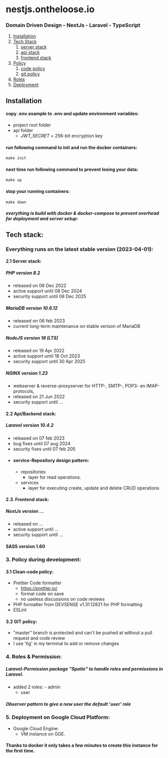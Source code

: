 # nestjs.ontheloose.io
### Domain Driven Design - NextJs - Laravel - TypeScript

1. [Installation](#installation)
2. [Tech Stack](#tech)
   1. [server stack](#server)
   2. [api stack](#api)
   3. [frontend stack](#frontend)
3. [Policy](#policy)
   1. [code policy](#code)
   2. [git policy](#git)
4. [Roles](#roles)
5. [Deployment](#deployment)

## Installation <a name="installation"></a>
#### copy .env.example to .env and update environment variables:

 - project root folder
 - api folder
	 - *JWT_SECRET* = 256-bit encryption key

#### run following command to init and run the docker containers:
```
make init
```
#### next time run following command to prevent losing your data:
```
make up
```
#### stop your running containers:
```
make down
```
##### everything is build with docker & docker-compose to prevent overhead for deployment and server setup:
   

## Tech stack:<a name="tech"></a>
 ### Everything runs on the latest stable version (2023-04-01):
#### 2.1 Server stack:<a name="server"></a>
##### PHP version 8.2   
 - released on 06 Dec 2022
 - active support until 08 Dec 2024
 - security support until 08 Dec 2025

##### MariaDB version 10.6.12 
 - released on 06 feb 2023
 - current long-term maintenance on stable verison of MariaDB

##### NodeJS version 18 (LTS) 
- released on 19 Apr 2022
- active support until 18 Oct 2023
- security support until 30 Apr 2025

##### NGINX version 1.23 
- webserver & reverse-proxyserver for HTTP-, SMTP-, POP3- en IMAP-protocols,
 - released on 21 Jun 2022
 - security support until ...

#### 2.2 Api/Backend stack:<a name="api"></a>
##### Laravel version 10.4.2
- released on 07 feb 2023
- bug fixes until 07 aug 2024
- security fixes until 07 feb 205
- #### service-Repository design pattern:      
	- repositories
		- layer for read operations.
    - services
	    - layer for executing create, update and delete CRUD operations

#### 2.3. Frontend stack:<a name="frontend"></a>
##### NextJs version ...
- released on ...
- active support until ...
- security support until ...

#### SASS version 1.60

### 3. Policy during development:<a name="policy"></a>
#### 3.1 Clean-code policy: <a name="code"></a>
- Prettier Code formatter
	- https://prettier.io/
    - format code on save
    - no useless discussions on code reviews     
- PHP formatter from DEVSENSE v1.31.12821 for PHP formatting
- ESLint
      
#### 3.2 GIT policy: <a name="git"></a>
- "master" branch is protected and can't be pushed at without a pull request and code review
- I use 'tig' in my terminal to add or remove changes

### 4. Roles & Permission: <a name="roles"></a>
##### Laravel-Permission package "Spatie" to handle roles and permissions in Laravel.
   - added 2 roles:
	- admin
       	- user

##### Observer pattern to give a new user the default 'user' role

### 5. Deployment on Google Cloud Platform:<a name="policy"></a>
- Google Cloud Engine:
	- VM instance on GGE.

#### Thanks to docker it only takes a few minutes to create this instance for the first time.
  
